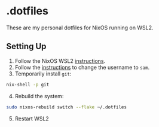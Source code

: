 # .dotfiles

These are my personal dotfiles for NixOS running on WSL2.

## Setting Up

1. Follow the NixOS WSL2 [instructions](https://github.com/nix-community/NixOS-WSL).
2. Follow the [instructions](https://nix-community.github.io/NixOS-WSL/how-to/change-username.html) to change the username to `sam`.
3. Temporarily install `git`:
```bash
nix-shell -p git
```
4. Rebuild the system:
```bash
sudo nixos-rebuild switch --flake ~/.dotfiles
```
5. Restart WSL2
